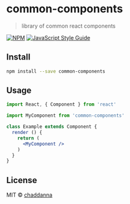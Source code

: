 # common-components

> library of common react components

[![NPM](https://img.shields.io/npm/v/common-components.svg)](https://www.npmjs.com/package/common-components) [![JavaScript Style Guide](https://img.shields.io/badge/code_style-standard-brightgreen.svg)](https://standardjs.com)

## Install

```bash
npm install --save common-components
```

## Usage

```jsx
import React, { Component } from 'react'

import MyComponent from 'common-components'

class Example extends Component {
  render () {
    return (
      <MyComponent />
    )
  }
}
```

## License

MIT © [chaddanna](https://github.com/chaddanna)
